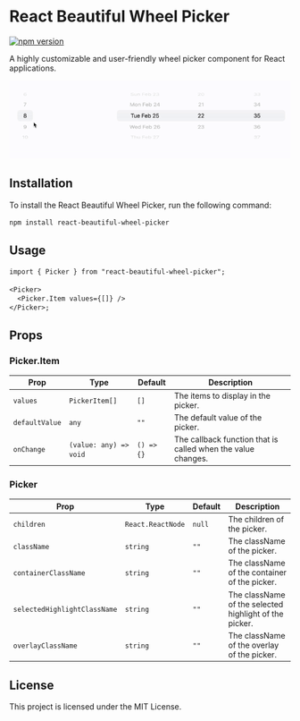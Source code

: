 # React Beautiful Wheel Picker

[![npm version](https://img.shields.io/npm/v/react-beautiful-wheel-picker.svg)](https://www.npmjs.com/package/react-beautiful-wheel-picker)

A highly customizable and user-friendly wheel picker component for React applications.

![React Beautiful Wheel Picker Demo](https://github.com/mevlutcantuna/react-beautiful-wheel-picker/blob/main/screenshots/demo-1.gif)

## Installation

To install the React Beautiful Wheel Picker, run the following command:

```bash
npm install react-beautiful-wheel-picker
```

## Usage

```tsx
import { Picker } from "react-beautiful-wheel-picker";

<Picker>
  <Picker.Item values={[]} />
</Picker>;
```

## Props

### Picker.Item

| Prop           | Type                   | Default    | Description                                                  |
| -------------- | ---------------------- | ---------- | ------------------------------------------------------------ |
| `values`       | `PickerItem[]`         | `[]`       | The items to display in the picker.                          |
| `defaultValue` | `any`                  | `""`       | The default value of the picker.                             |
| `onChange`     | `(value: any) => void` | `() => {}` | The callback function that is called when the value changes. |

### Picker

| Prop                         | Type              | Default | Description                                            |
| ---------------------------- | ----------------- | ------- | ------------------------------------------------------ |
| `children`                   | `React.ReactNode` | `null`  | The children of the picker.                            |
| `className`                  | `string`          | `""`    | The className of the picker.                           |
| `containerClassName`         | `string`          | `""`    | The className of the container of the picker.          |
| `selectedHighlightClassName` | `string`          | `""`    | The className of the selected highlight of the picker. |
| `overlayClassName`           | `string`          | `""`    | The className of the overlay of the picker.            |

## License

This project is licensed under the MIT License.
